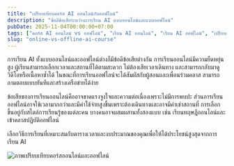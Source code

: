 ```yaml
---
title: "เปรียบเทียบคอร์ส AI ออนไลน์กับออฟไลน์"
description: "ข้อดีข้อเสียระหว่างการเรียน AI แบบออนไลน์และแบบออฟไลน์"
pubDate: 2025-11-04T00:00:00+07:00
tags: ["คอร์ส AI ออนไลน์ vs ออฟไลน์", "เรียน AI ออนไลน์", "เรียน AI ออฟไลน์", "เปรียบเทียบคอร์ส AI"]
slug: "online-vs-offline-ai-course"
---
```

การเรียน AI ทั้งแบบออนไลน์และออฟไลน์ต่างก็มีข้อดีข้อเสียต่างกัน การเรียนออนไลน์มีความยืดหยุ่นสูง ผู้เรียนสามารถเลือกเวลาและสถานที่ได้ตามสะดวก ไม่ต้องเสียเวลาเดินทาง และสามารถกลับมาดูวิดีโอหรือเนื้อหาซ้ำได้ ในขณะที่การเรียนออฟไลน์จะได้สัมผัสกับผู้สอนและเพื่อนร่วมคลาส สามารถถามตอบแบบทันทีและสร้างเครือข่ายได้ง่าย

ข้อเสียของการเรียนออนไลน์คืออาจขาดแรงจูงใจและความต่อเนื่องเพราะไม่มีการพบปะ ส่วนการเรียนออฟไลน์อาจใช้เวลามากกว่าและมีค่าใช้จ่ายสูงขึ้นเพราะต้องเดินทางและอาจมีค่าเช่าสถานที่ การเลือกขึ้นอยู่กับสไตล์การเรียนรู้ของแต่ละคน บางคนอาจผสมผสานทั้งสองแบบ เช่น เรียนทฤษฎีออนไลน์และเข้าคลาสปฏิบัติออฟไลน์

เลือกวิธีการเรียนที่เหมาะสมกับตารางเวลาและงบประมาณของคุณเพื่อให้ได้ประโยชน์สูงสุดจากการเรียน AI

![ภาพเปรียบเทียบคอร์สออนไลน์และออฟไลน์](ai-course-online-offline.jpg "คอร์ส AI ออนไลน์ vs ออฟไลน์")

